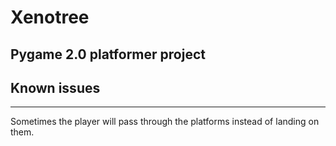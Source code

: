 # Xenotree
## Pygame 2.0 platformer project

## Known issues
---
Sometimes the player will pass through the platforms instead of landing on them.
